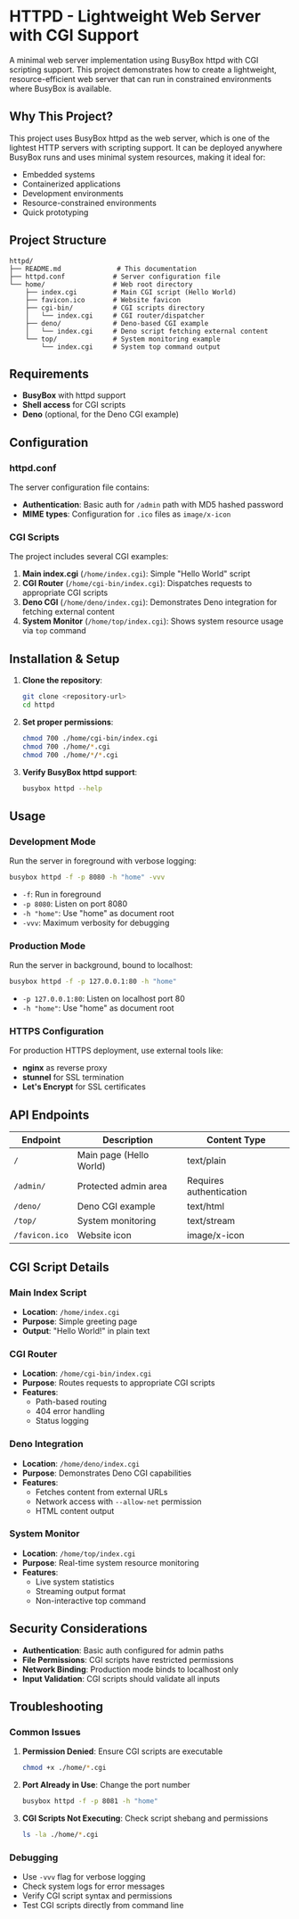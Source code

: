 # HTTPD - Lightweight Web Server with CGI Support

A minimal web server implementation using BusyBox httpd with CGI scripting
support. This project demonstrates how to create a lightweight,
resource-efficient web server that can run in constrained environments where
BusyBox is available.

## Why This Project?

This project uses BusyBox httpd as the web server, which is one of the lightest
HTTP servers with scripting support. It can be deployed anywhere BusyBox runs
and uses minimal system resources, making it ideal for:

- Embedded systems
- Containerized applications
- Development environments
- Resource-constrained environments
- Quick prototyping

## Project Structure

```
httpd/
├── README.md              # This documentation
├── httpd.conf            # Server configuration file
└── home/                 # Web root directory
    ├── index.cgi         # Main CGI script (Hello World)
    ├── favicon.ico       # Website favicon
    ├── cgi-bin/          # CGI scripts directory
    │   └── index.cgi     # CGI router/dispatcher
    ├── deno/             # Deno-based CGI example
    │   └── index.cgi     # Deno script fetching external content
    └── top/              # System monitoring example
        └── index.cgi     # System top command output
```

## Requirements

- **BusyBox** with httpd support
- **Shell access** for CGI scripts
- **Deno** (optional, for the Deno CGI example)

## Configuration

### httpd.conf

The server configuration file contains:

- **Authentication**: Basic auth for `/admin` path with MD5 hashed password
- **MIME types**: Configuration for `.ico` files as `image/x-icon`

### CGI Scripts

The project includes several CGI examples:

1. **Main index.cgi** (`/home/index.cgi`): Simple "Hello World" script
2. **CGI Router** (`/home/cgi-bin/index.cgi`): Dispatches requests to
   appropriate CGI scripts
3. **Deno CGI** (`/home/deno/index.cgi`): Demonstrates Deno integration for
   fetching external content
4. **System Monitor** (`/home/top/index.cgi`): Shows system resource usage via
   `top` command

## Installation & Setup

1. **Clone the repository**:
   ```bash
   git clone <repository-url>
   cd httpd
   ```

2. **Set proper permissions**:
   ```bash
   chmod 700 ./home/cgi-bin/index.cgi
   chmod 700 ./home/*.cgi
   chmod 700 ./home/*/*.cgi
   ```

3. **Verify BusyBox httpd support**:
   ```bash
   busybox httpd --help
   ```

## Usage

### Development Mode

Run the server in foreground with verbose logging:

```bash
busybox httpd -f -p 8080 -h "home" -vvv
```

- `-f`: Run in foreground
- `-p 8080`: Listen on port 8080
- `-h "home"`: Use "home" as document root
- `-vvv`: Maximum verbosity for debugging

### Production Mode

Run the server in background, bound to localhost:

```bash
busybox httpd -f -p 127.0.0.1:80 -h "home"
```

- `-p 127.0.0.1:80`: Listen on localhost port 80
- `-h "home"`: Use "home" as document root

### HTTPS Configuration

For production HTTPS deployment, use external tools like:

- **nginx** as reverse proxy
- **stunnel** for SSL termination
- **Let's Encrypt** for SSL certificates

## API Endpoints

| Endpoint       | Description             | Content Type            |
| -------------- | ----------------------- | ----------------------- |
| `/`            | Main page (Hello World) | text/plain              |
| `/admin/`      | Protected admin area    | Requires authentication |
| `/deno/`       | Deno CGI example        | text/html               |
| `/top/`        | System monitoring       | text/stream             |
| `/favicon.ico` | Website icon            | image/x-icon            |

## CGI Script Details

### Main Index Script

- **Location**: `/home/index.cgi`
- **Purpose**: Simple greeting page
- **Output**: "Hello World!" in plain text

### CGI Router

- **Location**: `/home/cgi-bin/index.cgi`
- **Purpose**: Routes requests to appropriate CGI scripts
- **Features**:
  - Path-based routing
  - 404 error handling
  - Status logging

### Deno Integration

- **Location**: `/home/deno/index.cgi`
- **Purpose**: Demonstrates Deno CGI capabilities
- **Features**:
  - Fetches content from external URLs
  - Network access with `--allow-net` permission
  - HTML content output

### System Monitor

- **Location**: `/home/top/index.cgi`
- **Purpose**: Real-time system resource monitoring
- **Features**:
  - Live system statistics
  - Streaming output format
  - Non-interactive top command

## Security Considerations

- **Authentication**: Basic auth configured for admin paths
- **File Permissions**: CGI scripts have restricted permissions
- **Network Binding**: Production mode binds to localhost only
- **Input Validation**: CGI scripts should validate all inputs

## Troubleshooting

### Common Issues

1. **Permission Denied**: Ensure CGI scripts are executable
   ```bash
   chmod +x ./home/*.cgi
   ```

2. **Port Already in Use**: Change the port number
   ```bash
   busybox httpd -f -p 8081 -h "home"
   ```

3. **CGI Scripts Not Executing**: Check script shebang and permissions
   ```bash
   ls -la ./home/*.cgi
   ```

### Debugging

- Use `-vvv` flag for verbose logging
- Check system logs for error messages
- Verify CGI script syntax and permissions
- Test CGI scripts directly from command line
